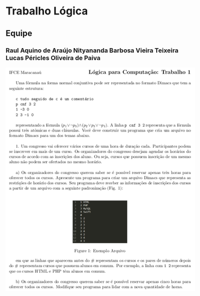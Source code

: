 <h1>Trabalho Lógica</h1>
<h2>Equipe&#013;
<h3>
	Raul Aquino de Araújo&#013;
	Nityananda Barbosa Vieira Teixeira&#013;
	Lucas Péricles Oliveira de Paiva&#013;
</h3></h2>
<img src="questao.png">

